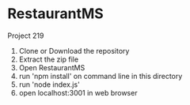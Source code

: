 # RestaurantMS
Project 219
1. Clone or Download the repository
2. Extract the zip file
3. Open RestaurantMS
4. run 'npm install' on command line in this directory
5. run 'node index.js'
6. open localhost:3001 in web browser
